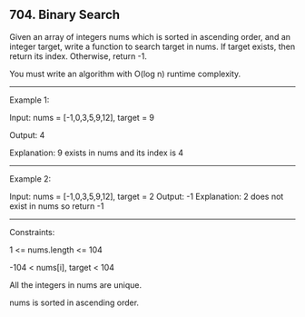 ## 704. Binary Search

Given an array of integers nums which is sorted in ascending order, and an integer target, write a function to search target in nums. If target exists, then return its index. Otherwise, return -1.

You must write an algorithm with O(log n) runtime complexity.


----------
Example 1:

Input: nums = [-1,0,3,5,9,12], target = 9

Output: 4

Explanation: 9 exists in nums and its index is 4

---------
Example 2:

Input: nums = [-1,0,3,5,9,12], target = 2
Output: -1
Explanation: 2 does not exist in nums so return -1

----------


Constraints:

1 <= nums.length <= 104

-104 < nums[i], target < 104

All the integers in nums are unique.

nums is sorted in ascending order.